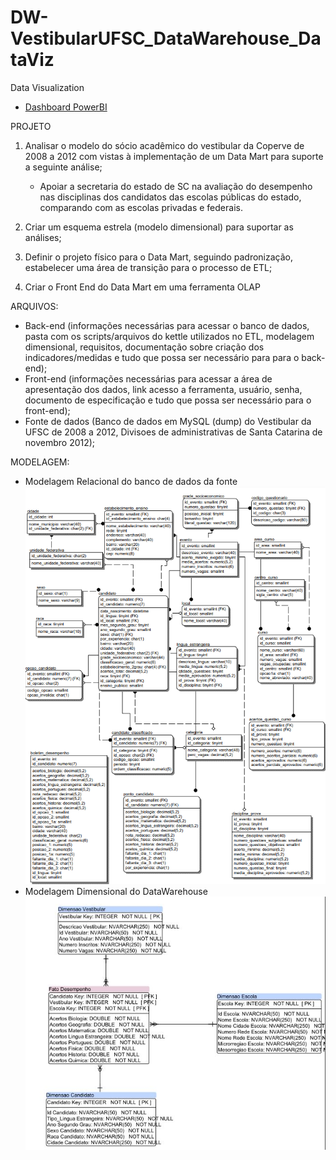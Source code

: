 # DW-VestibularUFSC_DataWarehouse_DataViz

Data Visualization
- [Dashboard PowerBI](https://app.powerbi.com/view?r=eyJrIjoiMWE5MzI0MmQtYWVjNC00N2JhLTlmMDEtMWZjZjllNDU0Yzc3IiwidCI6ImZhNzk1MzFjLThjZTUtNGJkMy05N2VlLTI0NWU2ZWUyNjZiOCJ9&pageName=ReportSection)

PROJETO
1. Analisar o modelo do sócio acadêmico do vestibular da Coperve de
2008 a 2012 com vistas à implementação de um Data Mart para
suporte a seguinte análise;

	- Apoiar a secretaria do estado de SC na avaliação do desempenho nas disciplinas dos
	  candidatos das escolas públicas do estado, comparando com as escolas privadas e
	  federais.

2. Criar um esquema estrela (modelo dimensional) para suportar as
análises;

3. Definir o projeto físico para o Data Mart, seguindo padronização,
estabelecer uma área de transição para o processo de ETL;

4. Criar o Front End do Data Mart em uma ferramenta OLAP


ARQUIVOS:
- Back-end (informações necessárias para acessar o banco de dados, pasta com os
scripts/arquivos do kettle utilizados no ETL, modelagem dimensional, requisitos,
documentação sobre criação dos indicadores/medidas e tudo que possa ser
necessário para para o back-end);
- Front-end (informações necessárias para acessar a área de apresentação dos
dados, link acesso a ferramenta, usuário, senha, documento de especificação e tudo
que possa ser necessário para o front-end);
- Fonte de dados (Banco de dados em MySQL (dump) do Vestibular da UFSC de 2008 a 2012, Divisoes de administrativas de Santa Catarina de novembro 2012);


MODELAGEM:
- Modelagem Relacional do banco de dados da fonte
![Modelo Relacional](https://github.com/nicolasantero/DW-VestibularUFSC_DataWarehouse_DataViz/blob/main/Modelos/modelagem_relacional.png?raw=true)
- Modelagem Dimensional do DataWarehouse
![Modelo Dimensional](https://raw.githubusercontent.com/nicolasantero/DW-VestibularUFSC_DataWarehouse_DataViz/main/Modelos/modelagem_DW.JPG?raw=true)

